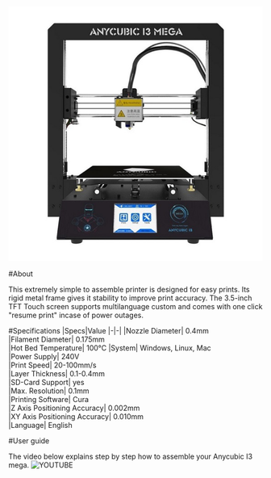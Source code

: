 ![screenshot](img/anycubicprinter.jpg)

#About

This extremely simple to assemble printer is designed for easy prints. Its rigid metal frame gives it stability to improve print accuracy.
The 3.5-inch TFT Touch screen supports multilanguage custom and comes with one click "resume print" incase of power outages.

#Specifications
|Specs|Value
|-|-|
|Nozzle Diameter| 0.4mm  
|Filament Diameter| 0.175mm    
|Hot Bed Temperature| 100°C
|System| Windows, Linux, Mac  
|Power Supply| 240V  
|Print Speed| 20-100mm/s  
|Layer Thickness| 0.1-0.4mm  
|SD-Card Support| yes  
|Max. Resolution| 0.1mm   
|Printing Software| Cura   
|Z Axis Positioning Accuracy| 0.002mm    
|XY Axis Positioning Accuracy| 0.010mm  
|Language| English   

#User guide

The video below explains step by step how to assemble your Anycubic I3 mega.
![YOUTUBE](seIY2dSLJ3Y)




